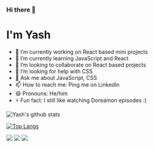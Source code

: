 ### Hi there 👋
# I'm Yash 
<!--
**yashwankhade/yashwankhade** is a ✨ _special_ ✨ repository because its `README.md` (this file) appears on your GitHub profile.
Here are some ideas to get you started:-->

- 🔭 I’m currently working on React based mini projects
- 🌱 I’m currently learning JavaScript and React
- 👯 I’m looking to collaborate on React based projects
- 🤔 I’m looking for help with CSS 
- 💬 Ask me about JavaScript, CSS
- 📫 How to reach me: Ping me on LinkedIn
- 😄 Pronouns: He/him
- ⚡ Fun fact: I still like watching Doreamon episodes :)





![Yash's github stats](https://github-readme-stats.vercel.app/api?username=yashwankhade&count_private=true&hide=issues&show_icons=true&theme=radical)

<!-- To remove C++, use this link : https://github-readme-stats.vercel.app/api/top-langs/?username=yashwankhade&layout=compact&hide=c%2B%2B -->
[![Top Langs](https://github-readme-stats.vercel.app/api/top-langs/?username=yashwankhade&layout=compact&theme=radical)](https://github.com/yashwankhade/github-readme-stats)

<a href="https://twitter.com/CodingIsool"><img src="https://img.shields.io/badge/twitter-%231DA1F2.svg?&style=for-the-badge&logo=twitter&logoColor=white"/></a> <a href='https://www.linkedin.com/in/yash-wankhade-266a98152/'><img src="https://img.shields.io/badge/linkedin-%230077B5.svg?&style=for-the-badge&logo=linkedin&logoColor=white"/></a> <a href="mailto:wyash090@gmail.com"><img src="https://img.shields.io/badge/wyash090@gmail.com-%23D14836.svg?&style=for-the-badge&logo=gmail&logoColor=white"/></a>
<!--

Here are some ideas to get you started:

- 🔭 I’m currently working on ...
- 🌱 I’m currently learning ...
- 👯 I’m looking to collaborate on ...
- 🤔 I’m looking for help with ...
- 💬 Ask me about ...
- 📫 How to reach me: ...
- 😄 Pronouns: ...
- ⚡ Fun fact: ...
-->

